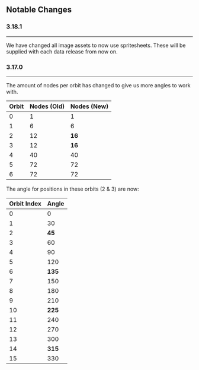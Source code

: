 ## Notable Changes

### 3.18.1
---
We have changed all image assets to now use spritesheets. These will be supplied with each data release from now on.

### 3.17.0
---
The amount of nodes per orbit has changed to give us more angles to work with.

| Orbit | Nodes (Old) | Nodes (New) |
| --- | --- | --- |
| 0 | 1 | 1 |
| 1 | 6 | 6 |
| 2 | 12 | **16** |
| 3 | 12 | **16** |
| 4 | 40 | 40 |
| 5 | 72 | 72 |
| 6 | 72 | 72 |

The angle for positions in these orbits (2 & 3) are now:

| Orbit Index | Angle |
| --- | --- |
| 0 | 0 |
| 1 | 30 |
| 2 | **45** |
| 3 | 60 |
| 4 | 90 |
| 5 | 120 |
| 6 | **135** |
| 7 | 150 |
| 8 | 180 |
| 9 | 210 |
| 10 | **225** |
| 11 | 240 |
| 12 | 270 |
| 13 | 300 |
| 14 | **315** |
| 15 | 330 |
